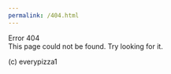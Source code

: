 ```yaml
---
permalink: /404.html
---
```


Error 404
<br> This page could not be found. Try looking for it.

(c) everypizza1
